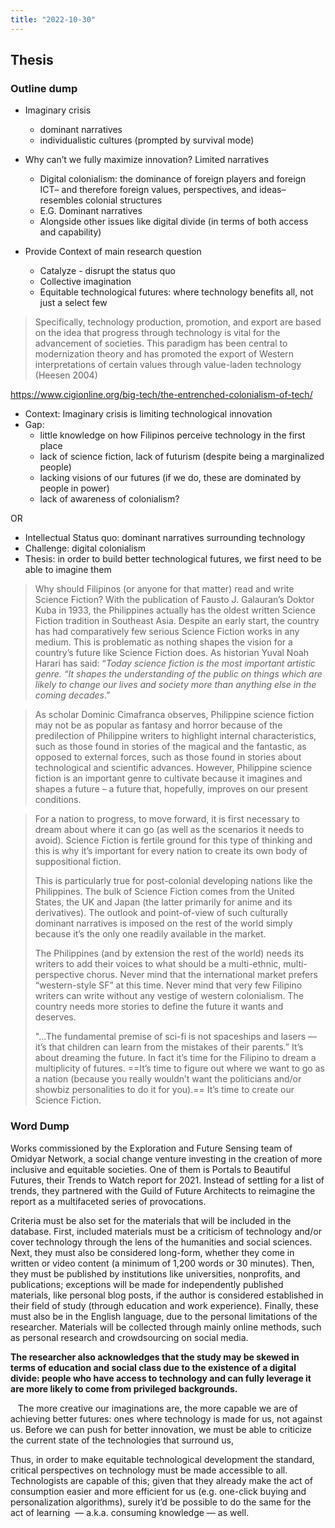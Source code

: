 ```yaml
---
title: "2022-10-30"
---
```

## Thesis
### Outline dump
- Imaginary crisis
	- dominant narratives
	- individualistic cultures (prompted by survival mode)


-   Why can’t we fully maximize innovation? Limited narratives
	-   Digital colonialism: the dominance of foreign players and foreign ICT– and therefore foreign values, perspectives, and ideas– resembles colonial structures
	-   E.G. Dominant narratives
	-   Alongside other issues like digital divide (in terms of both access and capability)
-   Provide Context of main research question
	-   Catalyze - disrupt the status quo
	-   Collective imagination
	-   Equitable technological futures: where technology benefits all, not just a select few

> Specifically, technology production, promotion, and export are based on the idea that progress through technology is vital for the advancement of societies. This paradigm has been central to modernization theory and has promoted the export of Western interpretations of certain values through value-laden technology (Heesen 2004)

https://www.cigionline.org/big-tech/the-entrenched-colonialism-of-tech/

- Context: Imaginary crisis is limiting technological innovation
- Gap: 
	- little knowledge on how Filipinos perceive technology in the first place
	- lack of science fiction, lack of futurism (despite being a marginalized people)
	- lacking visions of our futures (if we do, these are dominated by people in power)
	- lack of awareness of colonialism?

OR

- Intellectual Status quo: dominant narratives surrounding technology
- Challenge: digital colonialism
- Thesis: in order to build better technological futures, we first need to be able to imagine them

> Why should Filipinos (or anyone for that matter) read and write Science Fiction? With the publication of Fausto J. Galauran’s Doktor Kuba in 1933, the Philippines actually has the oldest written Science Fiction tradition in Southeast Asia. Despite an early start, the country has had comparatively few serious Science Fiction works in any medium. This is problematic as nothing shapes the vision for a country’s future like Science Fiction does. As historian Yuval Noah Harari has said: “_Today science fiction is the most important artistic genre. “It shapes the understanding of the public on things which are likely to change our lives and society more than anything else in the coming decades_.”

> As scholar Dominic Cimafranca observes, Philippine science fiction may not be as popular as fantasy and horror because of the predilection of Philippine writers to highlight internal characteristics, such as those found in stories of the magical and the fantastic, as opposed to external forces, such as those found in stories about technological and scientific advances. However, Philippine science fiction is an important genre to cultivate because it imagines and shapes a future – a future that, hopefully, improves on our present conditions.

> For a nation to progress, to move forward, it is first necessary to dream about where it can go (as well as the scenarios it needs to avoid). Science Fiction is fertile ground for this type of thinking and this is why it’s important for every nation to create its own body of suppositional fiction.
> 
> This is particularly true for post-colonial developing nations like the Philippines. The bulk of Science Fiction comes from the United States, the UK and Japan (the latter primarily for anime and its derivatives). The outlook and point-of-view of such culturally dominant narratives is imposed on the rest of the world simply because it’s the only one readily available in the market.
> 
> The Philippines (and by extension the rest of the world) needs its writers to add their voices to what should be a multi-ethnic, multi-perspective chorus. Never mind that the international market prefers “western-style SF” at this time. Never mind that very few Filipino writers can write without any vestige of western colonialism. The country needs more stories to define the future it wants and deserves.
> 
> "...The fundamental premise of sci-fi is not spaceships and lasers — it’s that children can learn from the mistakes of their parents.”
> It’s about dreaming the future.
> In fact it’s time for the Filipino to dream a multiplicity of futures. ==It’s time to figure out where we want to go as a nation (because you really wouldn’t want the politicians and/or showbiz personalities to do it for you).== It’s time to create our Science Fiction.

### Word Dump
Works commissioned by the Exploration and Future Sensing team of Omidyar Network, a social change venture investing in the creation of more inclusive and equitable societies. One of them is Portals to Beautiful Futures, their Trends to Watch report for 2021. Instead of settling for a list of trends, they partnered with the Guild of Future Architects to reimagine the report as a multifaceted series of provocations.


Criteria must be also set for the materials that will be included in the database. First, included materials must be a criticism of technology and/or cover technology through the lens of the humanities and social sciences. Next, they must also be considered long-form, whether they come in written or video content (a minimum of 1,200 words or 30 minutes). Then, they must be published by institutions like universities, nonprofits, and publications; exceptions will be made for independently published materials, like personal blog posts, if the author is considered established in their field of study (through education and work experience). Finally, these must also be in the English language, due to the personal limitations of the researcher. Materials will be collected through mainly online methods, such as personal research and crowdsourcing on social media.

**The researcher also acknowledges that the study may be skewed in terms of education and social class due to the existence of a digital divide: people who have access to technology and can fully leverage it are more likely to come from privileged backgrounds.**

 
 The more creative our imaginations are, the more capable we are of achieving better futures: ones where technology is made for us, not against us. Before we can push for better innovation, we must be able to criticize the current state of the technologies that surround us, 

Thus, in order to make equitable technological development the standard, critical perspectives on technology must be made accessible to all. Technologists are capable of this; given that they already make the act of consumption easier and more efficient for us (e.g. one-click buying and personalization algorithms), surely it’d be possible to do the same for the act of learning  — a.k.a. consuming knowledge — as well.
